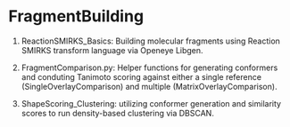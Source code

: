 # FragmentBuilding
1. ReactionSMIRKS_Basics: Building molecular fragments using Reaction SMIRKS transform language via Openeye Libgen. 

2. FragmentComparison.py: Helper functions for generating conformers and conduting Tanimoto scoring against either a single reference (SingleOverlayComparison) and multiple (MatrixOverlayComparison).

3. ShapeScoring_Clustering: utilizing conformer generation and similarity scores to run density-based clustering via DBSCAN.
